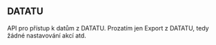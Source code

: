 ## DATATU

API pro přístup k datům z DATATU.
Prozatím jen Export z DATATU, tedy žádné nastavování akcí atd.